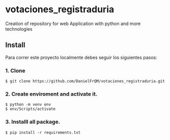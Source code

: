 # votaciones_registraduria
 Creation of repository for web Application with python and more technologies

## Install

Para correr este proyecto localmente debes seguir los siguientes pasos:

### 1. Clone
    $ git clone https://github.com/DanielFrQM/votaciones_registraduria.git

### 2. Create enviroment and activate it.
    $ python -m venv env
    $ env/Scripts/activate

### 3. Installl all package.
    $ pip install -r requirements.txt
